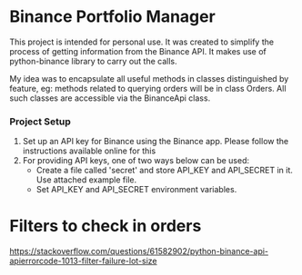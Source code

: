 # Binance Portfolio Manager

This project is intended for personal use. It was created to simplify the process of getting information 
from the Binance API. It makes use of python-binance library to carry out the calls.

My idea was to encapsulate all useful methods in classes distinguished by feature, eg: methods related to 
querying orders will be in class Orders. All such classes are accessible via the BinanceApi class.

### Project Setup
1. Set up an API key for Binance using the Binance app. Please follow the instructions available online for this
2. For providing API keys, one of two ways below can be used:
    * Create a file called 'secret' and store API_KEY and API_SECRET in it. Use attached example file.
    * Set API_KEY and API_SECRET environment variables.
    
# Filters to check in orders
https://stackoverflow.com/questions/61582902/python-binance-api-apierrorcode-1013-filter-failure-lot-size